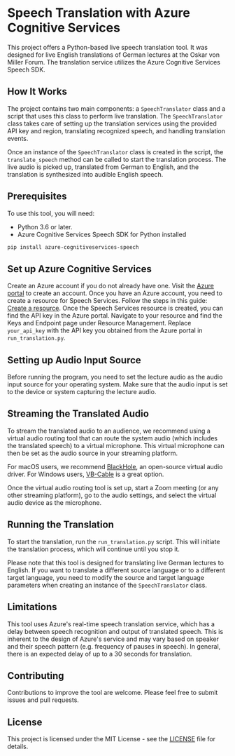 # Speech Translation with Azure Cognitive Services

This project offers a Python-based live speech translation tool. It was designed for live English translations of German lectures at the Oskar von Miller Forum. The translation service utilizes the Azure Cognitive Services Speech SDK.

## How It Works

The project contains two main components: a `SpeechTranslator` class and a script that uses this class to perform live translation. The `SpeechTranslator` class takes care of setting up the translation services using the provided API key and region, translating recognized speech, and handling translation events.

Once an instance of the `SpeechTranslator` class is created in the script, the `translate_speech` method can be called to start the translation process. The live audio is picked up, translated from German to English, and the translation is synthesized into audible English speech.

## Prerequisites

To use this tool, you will need:

- Python 3.6 or later.
- Azure Cognitive Services Speech SDK for Python installed 
```bash
pip install azure-cognitiveservices-speech
```

## Set up Azure Cognitive Services

Create an Azure account if you do not already have one. Visit the [Azure portal](https://portal.azure.com/) to create an account.
Once you have an Azure account, you need to create a resource for Speech Services. Follow the steps in this guide: [Create a resource](https://docs.microsoft.com/azure/cognitive-services/cognitive-services-apis-create-account?tabs=multiservice%2Cwindows#create-a-resource).
Once the Speech Services resource is created, you can find the API key in the Azure portal. Navigate to your resource and find the Keys and Endpoint page under Resource Management.
Replace `your_api_key` with the API key you obtained from the Azure portal in `run_translation.py`.

## Setting up Audio Input Source

Before running the program, you need to set the lecture audio as the audio input source for your operating system. Make sure that the audio input is set to the device or system capturing the lecture audio.

## Streaming the Translated Audio

To stream the translated audio to an audience, we recommend using a virtual audio routing tool that can route the system audio (which includes the translated speech) to a virtual microphone. This virtual microphone can then be set as the audio source in your streaming platform.

For macOS users, we recommend [BlackHole](https://existential.audio/blackhole/), an open-source virtual audio driver. For Windows users, [VB-Cable](https://vb-audio.com/Cable/) is a great option.

Once the virtual audio routing tool is set up, start a Zoom meeting (or any other streaming platform), go to the audio settings, and select the virtual audio device as the microphone.

## Running the Translation

To start the translation, run the `run_translation.py` script. This will initiate the translation process, which will continue until you stop it.

Please note that this tool is designed for translating live German lectures to English. If you want to translate a different source language or to a different target language, you need to modify the source and target language parameters when creating an instance of the `SpeechTranslator` class.

## Limitations

This tool uses Azure's real-time speech translation service, which has a delay between speech recognition and output of translated speech. This is inherent to the design of Azure's service and may vary based on speaker and their speech pattern (e.g. frequency of pauses in speech). In general, there is an expected delay of up to a 30 seconds for translation.

## Contributing

Contributions to improve the tool are welcome. Please feel free to submit issues and pull requests.

## License

This project is licensed under the MIT License - see the [LICENSE](LICENSE) file for details.
